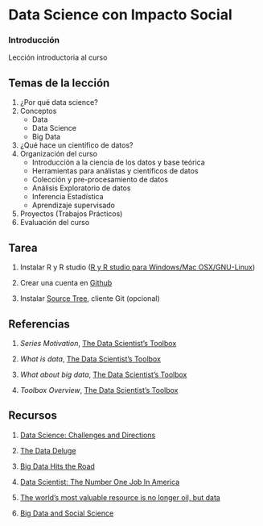 # Data Science con Impacto Social

### Introducción

Lección introductoria al curso

## Temas de la lección

1. ¿Por qué data science?
2. Conceptos 
	+ Data
	+ Data Science
	+ Big Data
3. ¿Qué hace un científico de datos?
4. Organización del curso
	+ Introducción a la ciencia de los datos y base teórica
	+ Herramientas para análistas y científicos de datos
	+ Colección y pre-procesamiento de datos
	+ Análisis Exploratorio de datos
	+ Inferencia Estadística
	+ Aprendizaje supervisado
5. Proyectos (Trabajos Prácticos)
6. Evaluación del curso

## Tarea

1. Instalar R y R studio ([R y R studio para Windows/Mac OSX/GNU-Linux](http://www.upm.es/sfs/Rectorado/Gabinete%20del%20Rector/Notas%20de%20Prensa/2015/05/documentos/Instrucciones%20de%20instalaci%C3%B3n%20de%20R%20y%20RStudio.pdf))

2. Crear una cuenta en [Github](https://github.com/DataScienceSpecialization/courses/blob/master/01_DataScientistToolbox/02_05_github/index.Rmd)

3. Instalar [Source Tree](https://www.sourcetreeapp.com/), cliente Git (opcional)

## Referencias

1. _Series Motivation_, [The Data Scientist’s Toolbox](https://github.com/DataScienceSpecialization/courses/blob/master/01_DataScientistToolbox/01_01_seriesMotivation/index.Rmd)

2. _What is data_, [The Data Scientist’s Toolbox](https://github.com/DataScienceSpecialization/courses/blob/master/01_DataScientistToolbox/03_02_whatIsData/index.Rmd)

3. _What about big data_, [The Data Scientist’s Toolbox](https://github.com/DataScienceSpecialization/courses/blob/master/01_DataScientistToolbox/03_03_whatAboutBigData/index.Rmd)

4. _Toolbox Overview_, [The Data Scientist’s Toolbox](https://github.com/DataScienceSpecialization/courses/blob/master/01_DataScientistToolbox/01_01a_toolBoxOverview/index.Rmd)

## Recursos

1. [Data Science: Challenges and Directions](https://cacm.acm.org/magazines/2017/8/219605-data-science/fulltext)

2. [The Data Deluge](http://www.economist.com/node/15579717)

3. [Big Data Hits the Road](http://www.businessinsider.com/connected-cars-2015-9)

4. [Data Scientist: The Number One Job In America](http://blog.edx.org/the-importance-of-data-science-in-the-21st-century)

5. [The world’s most valuable resource is no longer oil, but data](https://www.economist.com/news/leaders/21721656-data-economy-demands-new-approach-antitrust-rules-worlds-most-valuable-resource)

6. [Big Data and Social Science](https://www.amazon.com/Big-Data-Social-Science-Statistics/dp/1498751407/ref=sr_1_1?ie=UTF8&qid=1506629819&sr=8-1&keywords=big+data+and+social+science) 